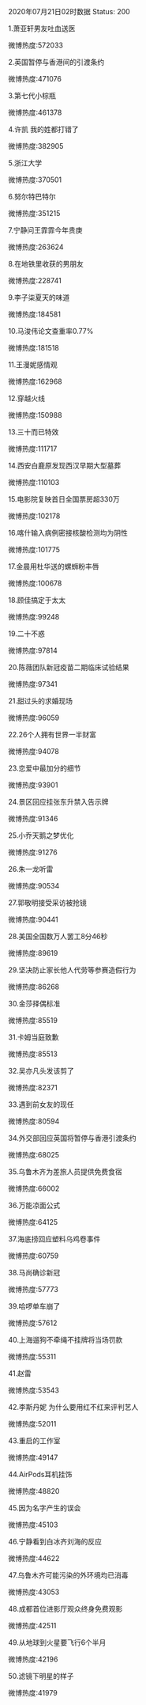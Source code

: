 2020年07月21日02时数据
Status: 200

1.萧亚轩男友吐血送医

微博热度:572033

2.英国暂停与香港间的引渡条约

微博热度:471076

3.第七代小棕瓶

微博热度:461378

4.许凯 我的姓都打错了

微博热度:382905

5.浙江大学

微博热度:370501

6.努尔特巴特尔

微博热度:351215

7.宁静问王霏霏今年贵庚

微博热度:263624

8.在地铁里收获的男朋友

微博热度:228741

9.李子柒夏天的味道

微博热度:184581

10.马浚伟论文查重率0.77%

微博热度:181518

11.王漫妮感情观

微博热度:162968

12.穿越火线

微博热度:150988

13.三十而已特效

微博热度:111717

14.西安白鹿原发现西汉早期大型墓葬

微博热度:110103

15.电影院复映首日全国票房超330万

微博热度:102178

16.喀什输入病例密接核酸检测均为阴性

微博热度:101775

17.金晨用杜华送的螺蛳粉丰唇

微博热度:100678

18.顾佳搞定于太太

微博热度:99248

19.二十不惑

微博热度:97814

20.陈薇团队新冠疫苗二期临床试验结果

微博热度:97341

21.甜过头的求婚现场

微博热度:96059

22.26个人拥有世界一半财富

微博热度:94078

23.恋爱中最加分的细节

微博热度:93901

24.景区回应挂张东升禁入告示牌

微博热度:91346

25.小乔天鹅之梦优化

微博热度:91276

26.朱一龙听雷

微博热度:90534

27.郭敬明接受采访被抢镜

微博热度:90441

28.美国全国数万人罢工8分46秒

微博热度:89619

29.坚决防止家长他人代劳等参赛造假行为

微博热度:86268

30.金莎择偶标准

微博热度:85519

31.卡姆当庭致歉

微博热度:85513

32.吴亦凡头发该剪了

微博热度:82371

33.遇到前女友的现任

微博热度:80594

34.外交部回应英国将暂停与香港引渡条约

微博热度:68025

35.乌鲁木齐为差旅人员提供免费食宿

微博热度:66002

36.万能凉面公式

微博热度:64125

37.海底捞回应塑料乌鸡卷事件

微博热度:60759

38.马尚确诊新冠

微博热度:57773

39.哈啰单车崩了

微博热度:57612

40.上海遛狗不牵绳不挂牌将当场罚款

微博热度:55311

41.赵雷

微博热度:53543

42.李斯丹妮 为什么要用红不红来评判艺人

微博热度:52011

43.重启的工作室

微博热度:49147

44.AirPods耳机挂饰

微博热度:48820

45.因为名字产生的误会

微博热度:45103

46.宁静看到白冰齐刘海的反应

微博热度:44622

47.乌鲁木齐可能污染的外环境均已消毒

微博热度:43053

48.成都首位进影厅观众终身免费观影

微博热度:42511

49.从地球到火星要飞行6个半月

微博热度:42196

50.滤镜下明星的样子

微博热度:41979

